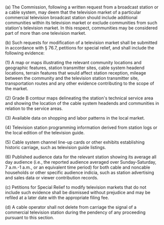 (a) The Commission, following a written request from a broadcast station or a cable system, may deem that the television market of a particular commercial television broadcast station should include additional communities within its television market or exclude communities from such station's television market. In this respect, communities may be considered part of more than one television market.

(b) Such requests for modification of a television market shall be submitted in accordance with § 76.7, petitions for special relief, and shall include the following evidence:

(1) A map or maps illustrating the relevant community locations and geographic features, station transmitter sites, cable system headend locations, terrain features that would affect station reception, mileage between the community and the television station transmitter site, transportation routes and any other evidence contributing to the scope of the market.

(2) Grade B contour maps delineating the station's technical service area and showing the location of the cable system headends and communities in relation to the service areas.
              

(3) Available data on shopping and labor patterns in the local market.

(4) Television station programming information derived from station logs or the local edition of the television guide.

(5) Cable system channel line-up cards or other exhibits establishing historic carriage, such as television guide listings.

(6) Published audience data for the relevant station showing its average all day audience (i.e., the reported audience averaged over Sunday-Saturday, 7 a.m.-1 a.m., or an equivalent time period) for both cable and noncable households or other specific audience indicia, such as station advertising and sales data or viewer contribution records.

(c) Petitions for Special Relief to modify television markets that do not include such evidence shall be dismissed without prejudice and may be refiled at a later date with the appropriate filing fee.

(d) A cable operator shall not delete from carriage the signal of a commercial television station during the pendency of any proceeding pursuant to this section.

